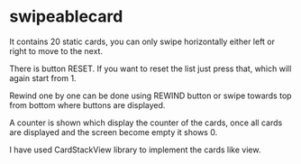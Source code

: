 # swipeablecard

It contains 20 static cards, you can only swipe horizontally either left or right to move to the next.

There is button RESET. If you want to reset the list just press that, which will again start from 1.

Rewind one by one can be done using REWIND button or swipe towards top from bottom where buttons are displayed.

A counter is shown which display the counter of the cards, once all cards are displayed and the screen become empty it shows 0.

I have used CardStackView library to implement the cards like view.
